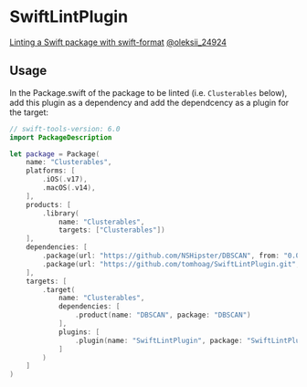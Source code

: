 # SwiftLintPlugin

[Linting a Swift package with swift-format](https://medium.com/snapp-mobile/linting-a-swift-package-with-swift-format-a887b4e95a1e) [@oleksii_24924](https://medium.com/@oleksii_24924)

## Usage

In the Package.swift of the package to be linted (i.e. `Clusterables` below), add this plugin as a dependency and add the dependcency as a plugin for the target:

```swift
// swift-tools-version: 6.0
import PackageDescription

let package = Package(
    name: "Clusterables",
    platforms: [
        .iOS(.v17),
        .macOS(.v14),
    ],
    products: [
        .library(
            name: "Clusterables",
            targets: ["Clusterables"])
    ],
    dependencies: [
        .package(url: "https://github.com/NSHipster/DBSCAN", from: "0.0.2"),
        .package(url: "https://github.com/tomhoag/SwiftLintPlugin.git", branch: "main"),
    ],
    targets: [
        .target(
            name: "Clusterables",
            dependencies: [
                .product(name: "DBSCAN", package: "DBSCAN")
            ],
            plugins: [
                .plugin(name: "SwiftLintPlugin", package: "SwiftLintPlugin")
            ]
        )
    ]
)
```
